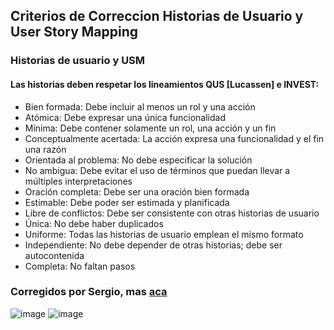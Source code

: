 ## Criterios de Correccion Historias de Usuario y User Story Mapping

### Historias de usuario y USM

#### Las historias deben respetar los lineamientos QUS [Lucassen] e INVEST:
- Bien formada: Debe incluir al menos un rol y una acción
- Atómica: Debe expresar una única funcionalidad
- Mínima: Debe contener solamente un rol, una acción y un fin
- Conceptualmente acertada: La acción expresa una funcionalidad y el fin una razón
- Orientada al problema: No debe especificar la solución
- No ambigua: Debe evitar el uso de términos que puedan llevar a múltiples interpretaciones
- Oración completa: Debe ser una oración bien formada
- Estimable: Debe poder ser estimada y planificada
- Libre de conflictos: Debe ser consistente con otras historias de usuario
- Única: No debe haber duplicados
- Uniforme: Todas las historias de usuario emplean el mismo formato
- Independiente: No debe depender de otras historias; debe ser autocontenida
- Completa: No faltan pasos

<!--
### Aspectos específicos de las historias de usuario y del USM en este ejercicio:
#### La cantidad de historias puede variar. Lo importante es que se respeten los criterios QUS e INVEST:

- Actualización de (precio/arancel) de matrícula
- Actualización de (precio/arancel) de cuota mensual
- Emisión de facturas
- Envío de facturas
- Pago de cuota con tarjeta de crédito
- Pago de cuota con tarjeta de débito
- Envío de comprobante de pago de cuota con transferencia
- Envío diario de transacciones de pago con tarjeta de crédito a Gateway de Pagos

##### La interacción con el gateway de pago no es una historia independiente, forma parte de la correspondiente al pago de las facturas

##### Los usuarios de las historias (que no necesariamente son personas) deben estar representados en el diagrama de contexto
-->
### Corregidos por Sergio, mas [aca](/)
![image](https://github.com/jporro/AnalisisDeLaInformacion/assets/103942784/f827c1e8-a1d7-4a95-a055-f13169cb23ca)
![image](https://github.com/jporro/AnalisisDeLaInformacion/assets/103942784/37f51393-10d6-4e98-b614-392519b75fe0)

